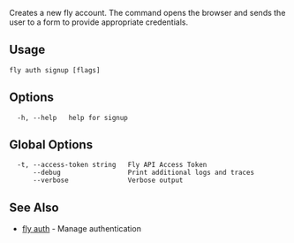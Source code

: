 Creates a new fly account. The command opens the browser
and sends the user to a form to provide appropriate credentials.


## Usage
~~~
fly auth signup [flags]
~~~

## Options

~~~
  -h, --help   help for signup
~~~

## Global Options

~~~
  -t, --access-token string   Fly API Access Token
      --debug                 Print additional logs and traces
      --verbose               Verbose output
~~~

## See Also

* [fly auth](/docs/flyctl/auth/)	 - Manage authentication

